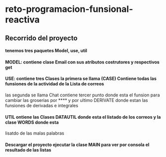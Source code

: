 # reto-programacion-funsional-reactiva

## Recorrido del proyecto 
#### tenemos tres paquetes Model, use, util 

#### MODEL: contiene clase Email con sus atributos costrutores y respectivos get 

#### USE: contiene  tres Clases la primera se llama (CASE) Contiene todas las funsiones de la actividad de  la Lista de correos
las segunda se llama Chat contiene tercer punto donde esta el funsion para cambiar las groserias por ****
y por ultimo DERIVATE donde estan las funsiones de  derivadas e integrales  

#### UTIL ontiene las Clases  DATAUTIL donde esta el listado de los correos y la clase WORDS donde esta 
lisatdo de las malas palabras

#### Descargar el proyecto ejecutar la clase MAIN para ver por consola el resultado de las listas


